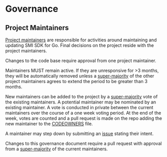 # Governance

## Project Maintainers

[Project maintainers](CODEOWNERS) are responsible for activities around maintaining and updating SMI SDK for Go. Final decisions on the project reside with the project maintainers.

Changes to the code base require approval from one project maintainer.

Maintainers MUST remain active. If they are unresponsive for >3 months, they will be automatically removed unless a [super-majority](https://en.wikipedia.org/wiki/Supermajority#Two-thirds_vote) of the other project maintainers agrees to extend the period to be greater than 3 months.

New maintainers can be added to the project by a [super-majority](https://en.wikipedia.org/wiki/Supermajority#Two-thirds_vote) vote of the existing maintainers. A potential maintainer may be nominated by an existing maintainer. A vote is conducted in private between the current maintainers over the course of a one week voting period. At the end of the week, votes are counted and a pull request is made on the repo adding the new maintainer to the [CODEOWNERS](CODEOWNERS) file.

A maintainer may step down by submitting an [issue](https://github.com/deislabs/smi-sdk-go/issues/new) stating their intent.

Changes to this governance document require a pull request with approval from a [super-majority](https://en.wikipedia.org/wiki/Supermajority#Two-thirds_vote) of the current maintainers.
